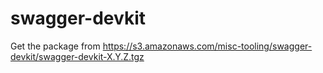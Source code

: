 # swagger-devkit

Get the package from https://s3.amazonaws.com/misc-tooling/swagger-devkit/swagger-devkit-X.Y.Z.tgz

